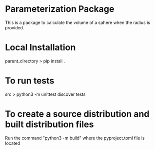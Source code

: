 # Parameterization Package

This is a package to calculate the volume of a sphere when the radius is provided.

# Local Installation

parent_directory > pip install .

# To run tests

src > python3 -m unittest discover tests

# To create a source distribution and built distribution files

Run the command "python3 -m build" where the pyproject.toml file is located
